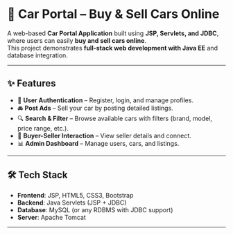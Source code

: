 # 🚗 Car Portal – Buy & Sell Cars Online

A web-based **Car Portal Application** built using **JSP, Servlets, and JDBC**, where users can easily **buy and sell cars online**.  
This project demonstrates **full-stack web development with Java EE** and database integration.

---

## ✨ Features
- 🔐 **User Authentication** – Register, login, and manage profiles.  
- 🚘 **Post Ads** – Sell your car by posting detailed listings.  
- 🔍 **Search & Filter** – Browse available cars with filters (brand, model, price range, etc.).  
- 💬 **Buyer-Seller Interaction** – View seller details and connect.  
- 📊 **Admin Dashboard** – Manage users, cars, and listings.  

---

## 🛠️ Tech Stack
- **Frontend**: JSP, HTML5, CSS3, Bootstrap  
- **Backend**: Java Servlets (JSP + JDBC)  
- **Database**: MySQL (or any RDBMS with JDBC support)  
- **Server**: Apache Tomcat  

---




